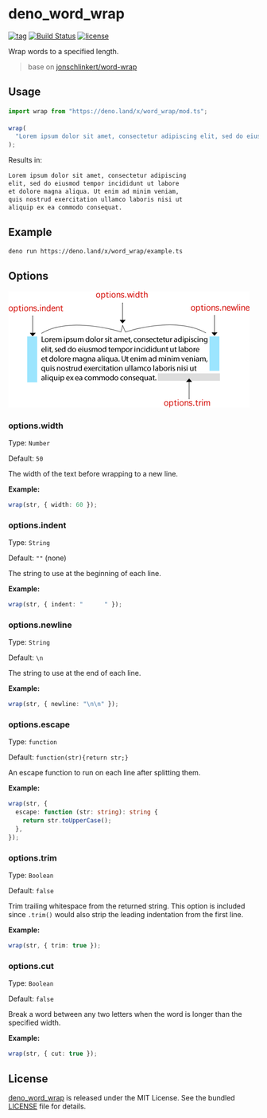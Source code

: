 # deno_word_wrap

[![tag](https://img.shields.io/github/release/justjavac/deno_word_wrap)](https://github.com/justjavac/deno_word_wrap/releases)
[![Build Status](https://github.com/justjavac/deno_word_wrap/workflows/ci/badge.svg?branch=master)](https://github.com/justjavac/deno_word_wrap/actions)
[![license](https://img.shields.io/github/license/justjavac/deno_word_wrap)](https://github.com/justjavac/deno_word_wrap/blob/master/LICENSE)

Wrap words to a specified length.

> base on [jonschlinkert/word-wrap](https://github.com/jonschlinkert/word-wrap)

## Usage

```js
import wrap from "https://deno.land/x/word_wrap/mod.ts";

wrap(
  "Lorem ipsum dolor sit amet, consectetur adipiscing elit, sed do eiusmod tempor incididunt ut labore et dolore magna aliqua. Ut enim ad minim veniam, quis nostrud exercitation ullamco laboris nisi ut aliquip ex ea commodo consequat.",
);
```

Results in:

```
Lorem ipsum dolor sit amet, consectetur adipiscing
elit, sed do eiusmod tempor incididunt ut labore
et dolore magna aliqua. Ut enim ad minim veniam,
quis nostrud exercitation ullamco laboris nisi ut
aliquip ex ea commodo consequat.
```

## Example

```bash
deno run https://deno.land/x/word_wrap/example.ts
```

## Options

![image](./options.png)

### options.width

Type: `Number`

Default: `50`

The width of the text before wrapping to a new line.

**Example:**

```ts
wrap(str, { width: 60 });
```

### options.indent

Type: `String`

Default: `""` (none)

The string to use at the beginning of each line.

**Example:**

```ts
wrap(str, { indent: "      " });
```

### options.newline

Type: `String`

Default: `\n`

The string to use at the end of each line.

**Example:**

```ts
wrap(str, { newline: "\n\n" });
```

### options.escape

Type: `function`

Default: `function(str){return str;}`

An escape function to run on each line after splitting them.

**Example:**

```ts
wrap(str, {
  escape: function (str: string): string {
    return str.toUpperCase();
  },
});
```

### options.trim

Type: `Boolean`

Default: `false`

Trim trailing whitespace from the returned string. This option is included since
`.trim()` would also strip the leading indentation from the first line.

**Example:**

```ts
wrap(str, { trim: true });
```

### options.cut

Type: `Boolean`

Default: `false`

Break a word between any two letters when the word is longer than the specified
width.

**Example:**

```ts
wrap(str, { cut: true });
```

## License

[deno_word_wrap](https://github.com/justjavac/deno_word_wrap) is released under
the MIT License. See the bundled [LICENSE](./LICENSE) file for details.
